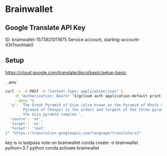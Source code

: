 # Brainwallet

## Google Translate API Key

ID: brainwallet-1573921011875
Service account, starting-account-43t7oxohtak0

## Setup

https://cloud.google.com/translate/docs/basic/setup-basic

. .env

```bash
curl -s -X POST -H "Content-Type: application/json" \
    -H "Authorization: Bearer "$(gcloud auth application-default print-access-token) \
    --data "{
  'q': 'The Great Pyramid of Giza (also known as the Pyramid of Khufu or the
        Pyramid of Cheops) is the oldest and largest of the three pyramids in
        the Giza pyramid complex.',
  'source': 'en',
  'target': 'es',
  'format': 'text'
}" "https://translation.googleapis.com/language/translate/v2"
```

key is in lastpass note on brainwallet
conda create -n brainwallet python=3.7 python
conda activate brainwallet

